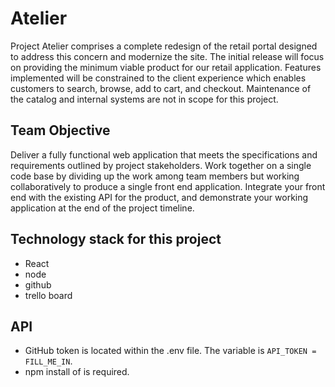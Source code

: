 # Atelier

Project Atelier comprises a complete redesign of the retail portal designed to address this concern and modernize the site.
The initial release will focus on providing the minimum viable product for our retail application. Features implemented will be constrained to the client experience which enables customers to search, browse, add to cart, and checkout. Maintenance of the catalog and internal systems are not in scope for this project.

## Team Objective
Deliver a fully functional web application that meets the specifications and requirements outlined by project stakeholders. Work together on a single code base by dividing up the work among team members but working collaboratively to produce a single front end application. Integrate your front end with the existing API for the product, and demonstrate your working application at the end of the project timeline.

## Technology stack for this project

- React
- node
- github
- trello board

## API
- GitHub token is located within the .env file. The variable is `API_TOKEN = FILL_ME_IN`.
- npm install of <dotenv> is required.

